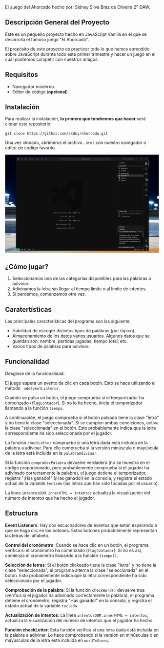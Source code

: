 El Juego del Ahorcado hecho por: Sidney Silva Braz de Oliveira 2º DAW.

## Descripción General del Proyecto

Este es un pequeño proyecto hecho en JavaScript Vanilla en el que se desarrolla el famoso juego "El Ahorcado". 

El propósito de este proyecto es practicar todo lo que hemos aprendido sobre JavaScript durante todo este primer trimestre y hacer un juego en el cuál podremos competir con nuestros amigos.

## Requisitos

- Navegador moderno.
- Editor de código (**opcional**)

## Instalación

Para realizar la instalación, **lo primero que tendremos que hacer** será clonar este repositorio:

```git
git clone https://github.com/sxdny/ahorcado.git
```

Una vez clonado, abrimeros el archivo `.html` con nuestro navegador o editor de código favorito.

![Abrir el archivo desde Visual Studio Code con Live Server](liveserver.gif)

## ¿Cómo jugar?

1. Seleccionamos una de las categorías disponibles para las palabras a adivinar.
2. Adivinamos la letra sin llegar al tiempo límite o al límite de intentos.
3. Si perdemos, comenzamos otra vez.

## Caratertísticas

Las principales características del programa son las siguiente:
- Habilidad de escoger distintos tipos de palabras (por tópico).
- Almacenamiento de los datos varios usuarios. Algunos datos que se guardan son: nombre, partidas jugadas, tiempo total, etc.
- Varios tipos de palabras para adivinar.

## Funcionalidad

Desglose de la funcionalidad:

El juego espera un evento de clic en cada botón. Esto se hace utilizando el método `
addEventListener`.

Cuando se pulsa un botón, el juego comprueba si el temporizador ha comenzado (`flagContador`). Si no lo ha hecho, inicia el temporizador llamando a la función `tiempo`.

A continuación, el juego comprueba si el botón pulsado tiene la clase "letra" y no tiene la clase "seleccionada". Si se cumplen ambas condiciones, activa la clase "seleccionada" en el botón. Esto probablemente indica que la letra correspondiente ha sido seleccionada por el jugador.

La función `checkLetter` comprueba si una letra dada está incluida en la palabra a adivinar. Para ello comprueba si la versión minúscula o mayúscula de la letra está incluida en la `palabraAdivinar`.

Si la función `comprobarPalabra` devuelve verdadero (no se muestra en el código proporcionado, pero probablemente comprueba si el jugador ha adivinado correctamente la palabra), el juego detiene el temporizador, registra "¡Has ganado!" (¡Has ganado!) en la consola, y registra el estado actual de la variable `teclado` (las letras que han sido tocadas por el usuario).

La línea `intentosDOM.innerHTML = intentos` actualiza la visualización del número de intentos que ha hecho el jugador.

## Estructura


**Event Listeners**: Hay dos escuchadores de eventos que están esperando a que se haga clic en los botones. Estos botones probablemente representan las letras del alfabeto.

**Control del cronómetro**: Cuando se hace clic en un botón, el programa verifica si el cronómetro ha comenzado (`flagContador`). Si no es así, comienza el cronómetro llamando a la función ``tiempo()``.

**Selección de letras**: Si el botón clickeado tiene la clase "letra" y no tiene la clase "seleccionada", el programa alterna la clase "seleccionada" en el botón. Esto probablemente indica que la letra correspondiente ha sido seleccionada por el jugador.

**Comprobación de la palabra**: Si la función ``checkWord()`` devuelve true (verifica si el jugador ha adivinado correctamente la palabra), el programa detiene el cronómetro, registra "Has ganado!" en la consola, y registra el estado actual de la variable ``teclado``.

**Actualización de intentos**: La línea ``intentosDOM.innerHTML = intentos``; actualiza la visualización del número de intentos que el jugador ha hecho.

**Función checkLetter**: Esta función verifica si una letra dada está incluida en la palabra a adivinar. Lo hace comprobando si la versión en minúsculas o en mayúsculas de la letra está incluida en ``wordToGuess``.



